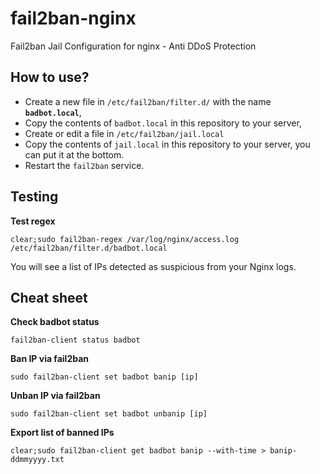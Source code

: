 # fail2ban-nginx
Fail2ban Jail Configuration for nginx - Anti DDoS Protection

## How to use?
- Create a new file in `/etc/fail2ban/filter.d/` with the name **`badbot.local`**,
- Copy the contents of `badbot.local` in this repository to your server,
- Create or edit a file in `/etc/fail2ban/jail.local`
- Copy the contents of `jail.local` in this repository to your server, you can put it at the bottom.
- Restart the `fail2ban` service.

## Testing
**Test regex**
```shell
clear;sudo fail2ban-regex /var/log/nginx/access.log /etc/fail2ban/filter.d/badbot.local
```
You will see a list of IPs detected as suspicious from your Nginx logs.

## Cheat sheet
**Check badbot status**
```shell
fail2ban-client status badbot
```

**Ban IP via fail2ban**
```shell
sudo fail2ban-client set badbot banip [ip]
```

**Unban IP via fail2ban**
```shell
sudo fail2ban-client set badbot unbanip [ip]
```

**Export list of banned IPs**
```shell
clear;sudo fail2ban-client get badbot banip --with-time > banip-ddmmyyyy.txt
```
